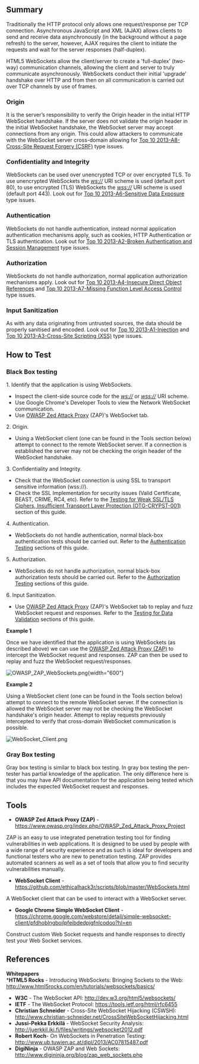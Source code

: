 Summary
-------

Traditionally the HTTP protocol only allows one request/response per TCP connection. Asynchronous JavaScript and XML (AJAX) allows clients to send and receive data asynchronously (in the background without a page refresh) to the server, however, AJAX requires the client to initiate the requests and wait for the server responses (half-duplex).

HTML5 WebSockets allow the client/server to create a 'full-duplex' (two-way) communication channels, allowing the client and server to truly communicate asynchronously. WebSockets conduct their initial 'upgrade' handshake over HTTP and from then on all communication is carried out over TCP channels by use of frames.

### Origin

It is the server’s responsibility to verify the Origin header in the initial HTTP WebSocket handshake. If the server does not validate the origin header in the initial WebSocket handshake, the WebSocket server may accept connections from any origin. This could allow attackers to communicate with the WebSocket server cross-domain allowing for [Top 10 2013-A8-Cross-Site Request Forgery (CSRF)](Top_10_2013-A8-Cross-Site_Request_Forgery_(CSRF) "wikilink") type issues.

### Confidentiality and Integrity

WebSockets can be used over unencrypted TCP or over encrypted TLS. To use unencrypted WebSockets the *<ws://>* URI scheme is used (default port 80), to use encrypted (TLS) WebSockets the *<wss://>* URI scheme is used (default port 443). Look out for [Top 10 2013-A6-Sensitive Data Exposure](Top_10_2013-A6-Sensitive_Data_Exposure "wikilink") type issues.

### Authentication

WebSockets do not handle authentication, instead normal application authentication mechanisms apply, such as cookies, HTTP Authentication or TLS authentication. Look out for [Top 10 2013-A2-Broken Authentication and Session Management](Top_10_2013-A2-Broken_Authentication_and_Session_Management "wikilink") type issues.

### Authorization

WebSockets do not handle authorization, normal application authorization mechanisms apply. Look out for [Top 10 2013-A4-Insecure Direct Object References](Top_10_2013-A4-Insecure_Direct_Object_References "wikilink") and [Top 10 2013-A7-Missing Function Level Access Control](Top_10_2013-A7-Missing_Function_Level_Access_Control "wikilink") type issues.

### Input Sanitization

As with any data originating from untrusted sources, the data should be properly sanitised and encoded. Look out for [Top 10 2013-A1-Injection](Top_10_2013-A1-Injection "wikilink") and [Top 10 2013-A3-Cross-Site Scripting (XSS)](Top_10_2013-A3-Cross-Site_Scripting_(XSS) "wikilink") type issues.

How to Test
-----------

### Black Box testing

1\. Identify that the application is using WebSockets.

-   Inspect the client-side source code for the *<ws://>* or *<wss://>* URI scheme.
-   Use Google Chrome's Developer Tools to view the Network WebSocket communication.
-   Use [OWASP Zed Attack Proxy](https://www.owasp.org/index.php/OWASP_Zed_Attack_Proxy_Project) (ZAP)'s WebSocket tab.

2\. Origin.

-   Using a WebSocket client (one can be found in the Tools section below) attempt to connect to the remote WebSocket server. If a connection is established the server may not be checking the origin header of the WebSocket handshake.

3\. Confidentiality and Integrity.

-   Check that the WebSocket connection is using SSL to transport sensitive information (wss://).
-   Check the SSL Implementation for security issues (Valid Certificate, BEAST, CRIME, RC4, etc). Refer to the [Testing for Weak SSL/TLS Ciphers, Insufficient Transport Layer Protection (OTG-CRYPST-001)](https://www.owasp.org/index.php/Testing_for_Weak_SSL/TLS_Ciphers,_Insufficient_Transport_Layer_Protection_(OTG-CRYPST-001)) section of this guide.

4\. Authentication.

-   WebSockets do not handle authentication, normal black-box authentication tests should be carried out. Refer to the [Authentication Testing](https://www.owasp.org/index.php/Testing_for_authentication) sections of this guide.

5\. Authorization.

-   WebSockets do not handle authorization, normal black-box authorization tests should be carried out. Refer to the [Authorization Testing](https://www.owasp.org/index.php/Testing_for_Authorization) sections of this guide.

6\. Input Sanitization.

-   Use [OWASP Zed Attack Proxy](https://www.owasp.org/index.php/OWASP_Zed_Attack_Proxy_Project) (ZAP)'s WebSocket tab to replay and fuzz WebSocket request and responses. Refer to the [Testing for Data Validation](https://www.owasp.org/index.php/Testing_for_Data_Validation) sections of this guide.

**Example 1**

Once we have identified that the application is using WebSockets (as described above) we can use the [OWASP Zed Attack Proxy (ZAP)](https://www.owasp.org/index.php/OWASP_Zed_Attack_Proxy_Project) to intercept the WebSocket request and responses. ZAP can then be used to replay and fuzz the WebSocket request/responses.

![](OWASP_ZAP_WebSockets.png "OWASP_ZAP_WebSockets.png"){width="600"}

**Example 2**

Using a WebSocket client (one can be found in the Tools section below) attempt to connect to the remote WebSocket server. If the connection is allowed the WebSocket server may not be checking the WebSocket handshake's origin header. Attempt to replay requests previously intercepted to verify that cross-domain WebSocket communication is possible.

![](WebSocket_Client.png "WebSocket_Client.png")

### Gray Box testing

Gray box testing is similar to black box testing. In gray box testing the pen-tester has partial knowledge of the application. The only difference here is that you may have API documentation for the application being tested which includes the expected WebSocket request and responses.

Tools
-----

-   **OWASP Zed Attack Proxy (ZAP)** - <https://www.owasp.org/index.php/OWASP_Zed_Attack_Proxy_Project>

ZAP is an easy to use integrated penetration testing tool for finding vulnerabilities in web applications. It is designed to be used by people with a wide range of security experience and as such is ideal for developers and functional testers who are new to penetration testing. ZAP provides automated scanners as well as a set of tools that allow you to find security vulnerabilities manually.

-   **WebSocket Client** - <https://github.com/ethicalhack3r/scripts/blob/master/WebSockets.html>

A WebSocket client that can be used to interact with a WebSocket server.

-   **Google Chrome Simple WebSocket Client** - <https://chrome.google.com/webstore/detail/simple-websocket-client/pfdhoblngboilpfeibdedpjgfnlcodoo?hl=en>

Construct custom Web Socket requests and handle responses to directly test your Web Socket services.

References
----------

**Whitepapers**\
\***HTML5 Rocks** - Introducing WebSockets: Bringing Sockets to the Web: <http://www.html5rocks.com/en/tutorials/websockets/basics/>

-   **W3C** - The WebSocket API: <http://dev.w3.org/html5/websockets/>
-   **IETF** - The WebSocket Protocol: <https://tools.ietf.org/html/rfc6455>
-   **Christian Schneider** - Cross-Site WebSocket Hijacking (CSWSH): <http://www.christian-schneider.net/CrossSiteWebSocketHijacking.html>
-   **Jussi-Pekka Erkkilä** - WebSocket Security Analysis: <http://juerkkil.iki.fi/files/writings/websocket2012.pdf>
-   **Robert Koch**- On WebSockets in Penetration Testing: <http://www.ub.tuwien.ac.at/dipl/2013/AC07815487.pdf>
-   **DigiNinja** - OWASP ZAP and Web Sockets: <http://www.digininja.org/blog/zap_web_sockets.php>

